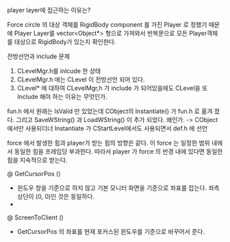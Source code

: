 player layer에 접근하는 이유는?

Force circle 의 대상 객체를 RigidBody component 를 가진 Player 로 정했기 때문에 Player Layer를 vector<Object*> 형으로 가져와서 반복문으로 모든 Player객체를 대상으로 RigidBody가 있는지 확인한다.

전방선언과 include 문제
1. CLevelMgr.h를 inlcude 한 상태
2. CLevelMgr.h 에는 CLevel 이 전방선언 되어 있다.
3. CLevel* 에 대하여 CLevelMgr,h  가 include 가 되어있음에도 CLevel을 또 Include 해야 하는 이유는 무엇인가.

fun.h 에서 
원래는 IsValid 만 있었는데
CObject의 Instantiate() 가 fun.h 로 옮겨 졌다.
그리고 SaveWString() 과 LoadWString() 이 추가 되었다. 왜인가.
-> CObject 에서만 사용되더너 Instantiate 가 CStartLevel에서도 사용되면서 def.h 에 선언


force 에서 발생한 힘과 player가 받는 힘의 방향은 같다.
이 force 는 일정한 범위 내에서 동일한 힘을 프레임당 부과한다.
따라서 player 가 force 의 반경 내에 있다면 동일한 힘을 지속적으로 받는다.


@ GetCursorPos ()
- 윈도우 창을 기준으로 하지 않고 기본 모니터 화면을 기준으로 좌표를 잡는다. 좌측 상단이 (0, 0)인 것은 동일하다.
- 
@ ScreenToClient ()
- GetCursorPos 의 좌표를 현재 포커스된 윈도우를 기준으로 바꾸어서 준다.